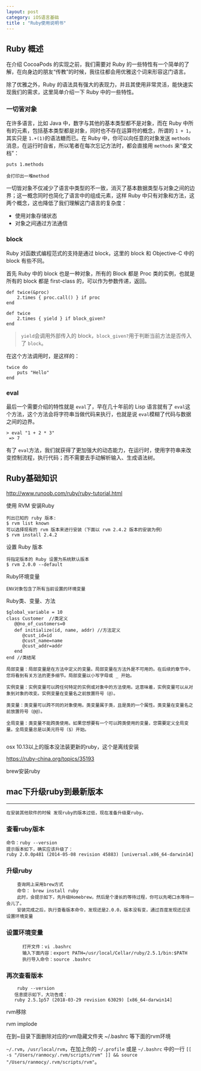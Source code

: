 ```yaml
---
layout: post
category: iOS语言基础
title : "Ruby使用说明书"
---
```




## Ruby 概述

在介绍 CocoaPods 的实现之前，我们需要对 Ruby 的一些特性有一个简单的了解，在向身边的朋友“传教”的时候，我往往都会用优雅这个词来形容这门语言。

除了优雅之外，Ruby 的语法具有强大的表现力，并且其使用非常灵活，能快速实现我们的需求，这里简单介绍一下 Ruby 中的一些特性。

### 一切皆对象

在许多语言，比如 Java 中，数字与其他的基本类型都不是对象，而在 Ruby 中所有的元素，包括基本类型都是对象，同时也不存在运算符的概念，所谓的 `1 + 1`，其实只是 `1.+(1)`的语法糖而已。在 Ruby 中，你可以向任意的对象发送 `methods` 消息，在运行时自省，所以笔者在每次忘记方法时，都会直接用 `methods` 来“查文档”：

```
puts 1.methods

会打印出一堆method
```

一切皆对象不仅减少了语言中类型的不一致，消灭了基本数据类型与对象之间的边界；这一概念同时也简化了语言中的组成元素，这样 Ruby 中只有对象和方法，这两个概念，这也降低了我们理解这门语言的复杂度：

- 使用对象存储状态
- 对象之间通过方法通信

### block

Ruby 对函数式编程范式的支持是通过 block，这里的 block 和 Objective-C 中的 block 有些不同。

首先 Ruby 中的 block 也是一种对象，所有的 Block 都是 Proc 类的实例，也就是所有的 block 都是 first-class 的，可以作为参数传递，返回。

```
def twice(&proc)
    2.times { proc.call() } if proc
end

def twice
    2.times { yield } if block_given?
end
```

> `yield`会调用外部传入的 block，`block_given?`用于判断当前方法是否传入了 `block`。

在这个方法调用时，是这样的：

```
twice do 
    puts "Hello"
end
```

### eval

最后一个需要介绍的特性就是 `eval`了，早在几十年前的 Lisp 语言就有了 `eval`这个方法，这个方法会将字符串当做代码来执行，也就是说 `eval`模糊了代码与数据之间的边界。

```
> eval "1 + 2 * 3"
 => 7
```

有了 `eval`方法，我们就获得了更加强大的动态能力，在运行时，使用字符串来改变控制流程，执行代码；而不需要去手动解析输入、生成语法树。



## Ruby基础知识

http://www.runoob.com/ruby/ruby-tutorial.html

使用 RVM 安装Ruby

```
列出已知的 ruby 版本:
$ rvm list known
可以选择现有的 rvm 版本来进行安装（下面以 rvm 2.4.2 版本的安装为例）
$ rvm install 2.4.2
```

设置 Ruby 版本

```
将指定版本的 Ruby 设置为系统默认版本
$ rvm 2.0.0 --default
```

Ruby环境变量

```
ENV对象包含了所有当前设置的环境变量
```

Ruby类、变量、方法

```
$global_variable = 10
class Customer  //类定义
   @@no_of_customers=0
   def initialize(id, name, addr) //方法定义
      @cust_id=id
      @cust_name=name
      @cust_addr=addr
   end
end //类结尾

局部变量：局部变量是在方法中定义的变量。局部变量在方法外是不可用的。在后续的章节中，您将看到有关方法的更多细节。局部变量以小写字母或 _ 开始。

实例变量：实例变量可以跨任何特定的实例或对象中的方法使用。这意味着，实例变量可以从对象到对象的改变。实例变量在变量名之前放置符号（@）。

类变量：类变量可以跨不同的对象使用。类变量属于类，且是类的一个属性。类变量在变量名之前放置符号（@@）。

全局变量：类变量不能跨类使用。如果您想要有一个可以跨类使用的变量，您需要定义全局变量。全局变量总是以美元符号（$）开始。


```







osx 10.13以上的版本没法装更新的ruby，这个是离线安装

https://ruby-china.org/topics/35193





brew安装ruby



## mac下升级ruby到最新版本

------

```
在安装其他软件的时候 发现ruby的版本过低，现在准备升级夏ruby。
```

### 查看ruby版本

```
命令：ruby --version
提示版本如下，确实应该升级了：
ruby 2.0.0p481 (2014-05-08 revision 45883) [universal.x86_64-darwin14]
```

### 升级ruby

```
    查询网上采用brew方式
    命令： brew install ruby
    此时，会提示如下，先升级Homebrew，然后是个漫长的等待过程，你可以先喝口水等待一会儿了。
    安装完成之后，执行查看版本命令，发现还是2.0.0，版本没有变，通过百度发现还应该设置环境变量
```

### 设置环境变量

```
      打开文件：vi .bashrc
      输入下面内容：export PATH=/usr/local/Cellar/ruby/2.5.1/bin:$PATH
      执行导入命令：source .bashrc
```

### 再次查看版本

```
    ruby --version
   信息提示如下，大功告成：
   ruby 2.5.1p57 (2018-03-29 revision 63029) [x86_64-darwin14]
```



rvm移除 

rvm implode

在到~目录下面删除对应的rvm隐藏文件夹  ~/.bashrc 等下面的rvm环境



`~/.rvm`，`/usr/local/rvm`，在加上你的 `~/.profile` 或是 `~/.bashrc` 中的一行 `[[ -s "/Users/ranmocy/.rvm/scripts/rvm" ]] && source "/Users/ranmocy/.rvm/scripts/rvm"`。



